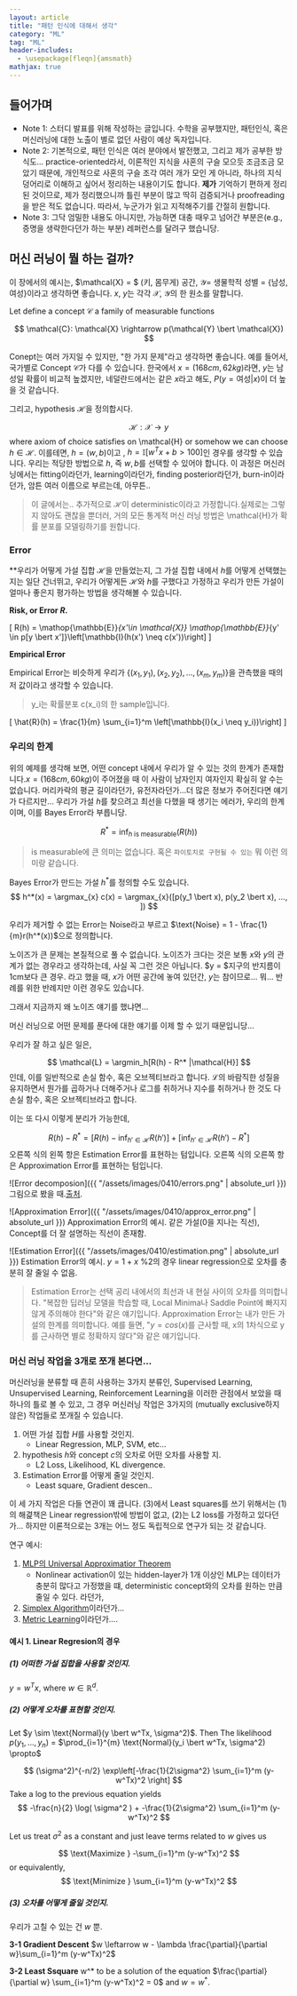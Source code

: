 ```yaml
---
layout: article
title: "패턴 인식에 대해서 생각"
category: "ML"
tag: "ML"
header-includes:
  - \usepackage[fleqn]{amsmath}
mathjax: true
---
```


## 들어가며

- Note 1: 스터디 발표를 위해 작성하는 글입니다. 수학을 공부했지만, 패턴인식, 혹은 머신러닝에 대한 노출이 별로 없던 사람이 예상 독자입니다.
- Note 2: 기본적으로, 패턴 인식은 여러 분야에서 발전했고, 그리고 제가 공부한 방식도... practice-oriented라서, 이론적인 지식을 사혼의 구슬 모으듯 조금조금 모았기 때문에, 개인적으로 사혼의 구슬 조각 여러 개가 모인 게 아니라, 하나의 지식 덩어리로 이해하고 싶어서 정리하는 내용이기도 합니다. **제가** 기억하기 편하게 정리된 것이므로, 제가 정리했으니까 틀린 부분이 많고 딱히 검증되거나 proofreading을 받은 적도 없습니다. 따라서, 누군가가 읽고 지적해주기를 간절히 원합니다.
- Note 3: 그닥 엄밀한 내용도 아니지만, 가능하면 대충 때우고 넘어간 부분은(e.g., 증명을 생략한다던가 하는 부분) 레퍼런스를 달려구 했습니당.


## 머신 러닝이 뭘 하는 걸까?
이 장에서의 예시는, $\mathcal{X} = $ (키, 몸무게) 공간, $\mathcal{Y}=$ 생물학적 성별 = {남성, 여성}이라고 생각하면 좋습니다.
$x$, $y$는 각각 $\mathcal{X}$, $\mathcal{Y}$의 한 원소를 말합니다.

Let define a concept $\mathcal{C}$ a family of measurable functions

$$
    \mathcal{C}: \mathcal{X} \rightarrow p(\mathcal{Y} \bert \mathcal{X})
$$


Conept는 여러 가지일 수 있지만, "한 가지 문제"라고 생각하면 좋습니다. 예를 들어서, 국가별로 Concept $\mathcal{C}$가 다를 수 있습니다. 한국에서 $x= (168cm, 62kg)$라면, $y$는 남성일 확률이 비교적 높겠지만, 네덜란드에서는 같은 $x$라고 해도, $P(y=\text{여성} \vert x)$이 더 높을 것 같습니다.

그리고, hypothesis $\mathcal{H}$을 정의합시다.

$$
    \mathcal{H}: \mathcal{X} \rightarrow y
$$
where axiom of choice satisfies on \mathcal{H} or somehow we can choose $h \in \mathcal{H}$.
이를테면, $h = (w, b)$이고 , $h = \mathbb{I}[w^Tx+b > 100]$인 경우를 생각할 수 있습니다. 우리는 적당한 방법으로 $h$, 즉 $w, b$를 선택할 수 있어야 합니다. 이 과정은 머신러닝에서는 fitting이라던가, learning이라던가, finding posterior라던가, burn-in이라던가, 암튼 여러 이름으로 부르는데, 아무튼..

> 이 글에서는.. 추가적으로 $\mathcal{H}$이 deterministic이라고 가정합니다.실제로는 그렇지 않아도 괜찮을 뿐더러, 거의 모든 통계적 머신 러닝 방법은 \mathcal{H}가 확률 분포를 모델링하기를 원합니다.

### Error

**우리가 어떻게 가설 집합 $\mathcal{H}$을 만들었는지, 그 가설 집합 내에서 $h$를 어떻게 선택했는지는 일단 건너뛰고, 우리가 어떻게든 $\mathcal{H}$와 $h$를 구했다고 가정하고 우리가 만든 가설이 얼마나 좋은지 평가하는 방법을 생각해볼 수 있습니다.

**Risk, or Error $R$.**

\[
    R(h) = \mathop{\mathbb{E}}_{x'\in \mathcal{X}} \mathop{\mathbb{E}}_{y' \in p[y \bert x']}\left[\mathbb{I}(h(x') \neq c(x'))\right]
\]

**Empirical Error**

Empirical Error는 비슷하게 우리가 $\{(x_1, y_1), (x_2, y_2), \dots, (x_m, y_m)\}$을 관측했을 때의 저 값이라고 생각할 수 있습니다.
> y_i는 확률분포 c(x_i)의 한 sample입니다.

\[
        \hat{R}(h) = \frac{1}{m} \sum_{i=1}^m \left[\mathbb{I}(x_i \neq y_i))\right]
\]

### 우리의 한계
위의 예제를 생각해 보면, 어떤 concept 내에서 우리가 알 수 있는 것의 한계가 존재합니다.$x = (168cm, 60kg)$이 주어졌을 때 이 사람이 남자인지 여자인지 확실히 알 수는 없습니다. 머리카락의 평균 길이라던가, 유전자라던가...더 많은 정보가 주어진다면 얘기가 다르지만... 우리가 가설 $h$를 찾으려고 최선을 다했을 때 생기는 에러가, 우리의 한계이며, 이를 Bayes Error라 부릅니당.

$$
    R^* = \inf_{h \text{ is measurable}}(R(h))
$$
> is measurable에 큰 의미는 없습니다. 혹은 `파이토치로 구현될 수 있는` 뭐 이런 의미랑 같습니다.

Bayes Error가 만드는 가설 $h^*$를 정의할 수도 있습니다.
$$
    h^*(x) = \argmax_{x} c(x) = \argmax_{x}([p(y_1 \bert x), p(y_2 \bert x), ..., ])
$$

우리가 제거할 수 없는 Error는 Noise라고 부르고 $\text{Noise} = 1 - \frac{1}{m}r(h^*(x))$으로 정의합니다.

노이즈가 큰 문제는 본질적으로 풀 수 없습니다. 노이즈가 크다는 것은 보통 $x$와 $y$의 관계가 없는 경우라고 생각하는데, 사실 꼭 그런 것은 아닙니다. $y = $지구의 반지름이 1cm보다 큰 경우. 라고 했을 때, $x$가 어떤 공간에 놓여 있던간, $y$는 참이므로... 뭐... 반례를 위한 반례지만 이런 경우도 있습니다.


그래서 지금까지 왜 노이즈 얘기를 했냐면...


머신 러닝으로 어떤 문제를 푼다에 대한 얘기를 이제 할 수 있기 때문입니당...

우리가 잘 하고 싶은 일은,

$$
    \mathcal{L} = \argmin_h[R(h) - R^* |\mathcal{H}]
$$인데, 이를 일반적으로 손실 함수, 혹은 오브젝티브라고 합니다. $\mathcal{L}$의 바람직한 성질을 유지하면서 뭔가를 곱하거나 더해주거나 로그를 취하거나 지수를 취하거나 한 것도 다 손실 함수, 혹은 오브젝티브라고 합니다.

이는 또 다시 이렇게 분리가 가능한데,

$$
    R(h) - R^* = \left[R(h) - \inf_{h' \in \mathcal{H}}R(h') \right] + \left[\inf_{h' \in \mathcal{H}}R(h') - R^* \right]
$$
오른쪽 식의 왼쪽 항은 Estimation Error를 표현하는 텀입니다. 오른쪽 식의 오른쪽 항은 Approximation Error를 표현하는 텀입니다.

![Error decomposion]({{ "/assets/images/0410/errors.png" | absolute_url }})
그림으로 봤을 때.[출처](https://mitpress.ublish.com/ereader/7093/?preview=#page/62).


![Approximation Error]({{ "/assets/images/0410/approx_error.png" | absolute_url }})
Approximation Error의 예시. 같은 가설(0을 지나는 직선), Concept를 더 잘 설명하는 직선이 존재함.

![Estimation Error]({{ "/assets/images/0410/estimation.png" | absolute_url }})
Estimation Error의 예시. $y = 1 + x \text{ \% }2$의 경우 linear regression으로 오차를 충분히 잘 줄일 수 없음.


> Estimation Error는 선택 공리 내에서의 최선과 내 현실 사이의 오차를 의미합니다.
> "복잡한 딥러닝 모델을 학습할 때, Local Minima나 Saddle Point에 빠지지 않게 주의해야 한다"와 같은 얘기입니다.
> Approximation Error는 내가 만든 가설의 한계를 의미합니다.
> 예를 들면, "$y = cos(x)$를 근사할 때, x의 1차식으로 y를 근사하면 별로 정확하지 않다"와 같은 얘기입니다.

### 머신 러닝 작업을 3개로 쪼개 본다면...

머신러닝을 분류할 때 흔히 사용하는 3가지 분류인, Supervised Learning, Unsupervised Learning, Reinforcement Learning을 이러한 관점에서 보았을 때 하나의 틀로 볼 수 있고, 그 경우 머신러닝 작업은 3가지의 (mutually exclusive하지 않은) 작업들로 쪼개질 수 있습니다.

1. 어떤 가설 집합 $H$를 사용할 것인지.
    - Linear Regression, MLP, SVM, etc...
2. hypothesis $h$와 concept $c$의 오차로 어떤 오차를 사용할 지.
    - L2 Loss, Likelihood, KL divergence.
3. Estimation Error를 어떻게 줄일 것인지.
    - Least square, Gradient descen..

이 세 가지 작업은 다들 연관이 꽤 큽니다. (3)에서 Least squares를 쓰기 위해서는 (1)의 해겵책은 Linear regression밖에 방법이 없고, (2)는 L2 loss를 가정하고 있다던가... 하지만 이론적으로는 3개는 어느 정도 독립적으로 연구가 되는 것 같습니다.

연구 예시:

1. [MLP의 Universal Approximatior Theorem](https://en.wikipedia.org/wiki/Universal_approximation_theorem)
    - Nonlinear activation이 있는 hidden-layer가 1개 이상인 MLP는 데이터가 충분히 많다고 가정했을 떄, deterministic concept와의 오차를 원하는 만큼 줄일 수 있다.
라던가,
3. [Simplex Algorithm](https://en.wikipedia.org/wiki/Simplex_algorithm)이라던가...
2. [Metric Learning](https://untitledtblog.tistory.com/164)이라던가....


#### 예시 1. Linear Regresion의 경우
##### (1) 어떠한 가설 집합을 사용할 것인지.
$y = w^Tx$, where $w \in \mathbb{R}^d$.

##### (2) 어떻게 오차를 표현할 것인지.
Let $y \sim \text{Normal}(y \bert  w^Tx, \sigma^2)$.
Then The likelihood $p(y_1, \dots, y_n)$ = $\prod_{i=1}^{m} \text{Normal}(y_i \bert  w^Tx, \sigma^2) \propto$

$$
    (\sigma^2)^{-n/2} \exp\left[-\frac{1}{2\sigma^2} \sum_{i=1}^m (y-w^Tx)^2 \right]
$$
Take a log to the previous equation yields
$$
    -\frac{n}{2} \log( \sigma^2 ) + -\frac{1}{2\sigma^2} \sum_{i=1}^m (y-w^Tx)^2
$$

Let us treat $\sigma^2$ as a constant and just leave terms related to $w$ gives us

$$
  \text{Maximize } -\sum_{i=1}^m (y-w^Tx)^2
$$ or equivalently,
$$
    \text{Minimize }  \sum_{i=1}^m (y-w^Tx)^2
$$

##### (3) 오차를 어떻게 줄일 것인지.
우리가 고칠 수 있는 건 $w$ 뿐.

**3-1 Gradient Descent**
$w \leftarrow w - \lambda \frac{\partial}{\partial w}\sum_{i=1}^m (y-w^Tx)^2$

**3-2 Least Ssquare**
w^* to be a solution of the equation $\frac{\partial}{\partial w} \sum_{i=1}^m (y-w^Tx)^2 = 0$
and $w = w^*$.
